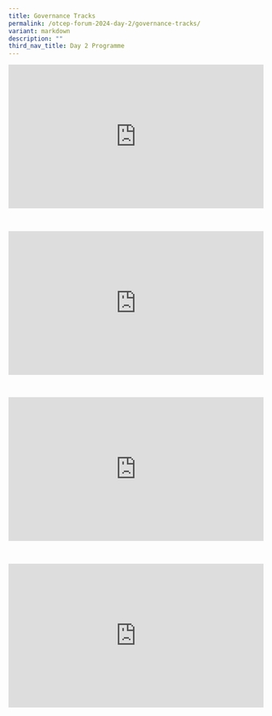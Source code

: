 ```yaml
---
title: Governance Tracks
permalink: /otcep-forum-2024-day-2/governance-tracks/
variant: markdown
description: ""
third_nav_title: Day 2 Programme
---
```

<p></p><div class="video-container">
<iframe width="853" height="315" src="https://www.youtube.com/embed/txBXCE77Zx4?si=dib3iewZTMO1oY0M" frameborder="0" allow="accelerometer; autoplay; encrypted-media; gyroscope; picture-in-picture" allowfullscreen=""></iframe></div><p></p><br>

<p></p><div class="video-container">
<iframe width="853" height="315" src="https://www.youtube.com/embed/rNNoocQfU8I?si=qDSc82Gk6gNEXcwb" frameborder="0" allow="accelerometer; autoplay; encrypted-media; gyroscope; picture-in-picture" allowfullscreen=""></iframe></div><p></p><br>

<p></p><div class="video-container">
<iframe width="853" height="315" src="https://www.youtube.com/embed/YO66UExHEkc?si=kOQpg_ox0SgeHu7k" frameborder="0" allow="accelerometer; autoplay; encrypted-media; gyroscope; picture-in-picture" allowfullscreen=""></iframe></div><p></p><br>

<p></p><div class="video-container">
<iframe width="853" height="315" src="https://www.youtube.com/embed/b36_hes-c8s?si=LvIo68dkXYFcO1CC" frameborder="0" allow="accelerometer; autoplay; encrypted-media; gyroscope; picture-in-picture" allowfullscreen=""></iframe></div><p></p><br>

<style type="text/css"> 
	    .video-container {
      position: relative;
      padding-bottom: 56.25%; /* 16:9 */
      height: 0;
    }
    .video-container iframe {
      position: absolute;
      top: 0;
      left: 0;
      width: 100%;
      height: 100%;
    }
	</style>